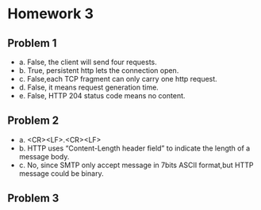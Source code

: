 # Homework 3
## Problem 1
* a. False, the client will send four requests.
* b. True, persistent http lets the connection open.
* c. False,each TCP fragment can only carry one http request.
* d. False, it means request generation time.
* e. False, HTTP 204 status code means no content.
## Problem 2
* a. \<CR\>\<LF\>.\<CR\>\<LF\>
* b.  HTTP uses “Content-Length header field” to indicate the length of a message body. 
* c. No, since SMTP only accept message in 7bits ASCII format,but HTTP message could be binary.
## Problem 3
